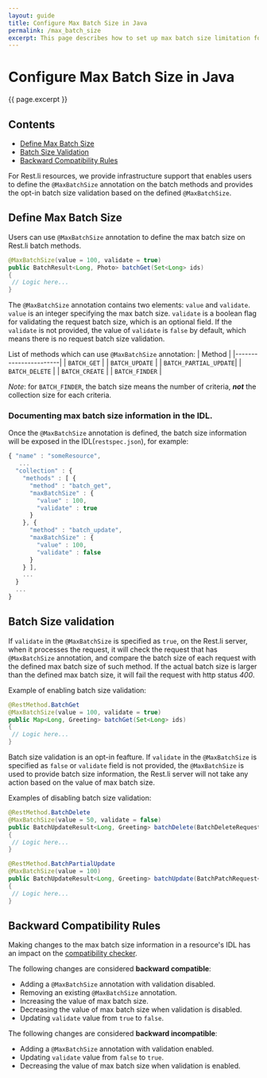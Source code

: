 ```yaml
---
layout: guide
title: Configure Max Batch Size in Java
permalink: /max_batch_size
excerpt: This page describes how to set up max batch size limitation for resource batch methods in Java.
---
```


# Configure Max Batch Size in Java
{{ page.excerpt }}

## Contents
-   [Define Max Batch Size](#define-max-batch-size)
-   [Batch Size Validation](#batch-size-validation)
-   [Backward Compatibility Rules](#backward_compatibility_rules)

For Rest.li resources, we provide infrastructure support that enables users to define the `@MaxBatchSize` annotation on the batch methods and provides the opt-in batch size validation based on the defined `@MaxBatchSize`.

## Define Max Batch Size

Users can use `@MaxBatchSize` annotation to define the max batch size on Rest.li batch methods.

```java
@MaxBatchSize(value = 100, validate = true)
public BatchResult<Long, Photo> batchGet(Set<Long> ids)
{
 // Logic here...
}

```
The `@MaxBatchSize` annotation contains two elements: `value` and `validate`.
`value` is an integer specifying the max batch size.
`validate` is a boolean flag for validating the request batch size, which is an optional field. If the `validate` is not provided, the value of `validate` is `false` by default, which means there is no request batch size validation. 

List of methods which can use `@MaxBatchSize` annotation:
| Method                |
|-----------------------|
| `BATCH_GET`           |
| `BATCH_UPDATE`        |
| `BATCH_PARTIAL_UPDATE`|
| `BATCH_DELETE`        |
| `BATCH_CREATE`        |
| `BATCH_FINDER`        |

*Note*: for `BATCH_FINDER`, the batch size means the number of criteria, ***not*** the collection size for each criteria.

### Documenting max batch size information in the IDL.
Once the `@MaxBatchSize` annotation is defined, the batch size information will be exposed in the IDL(`restspec.json`), for example:


```js
{ "name" : "someResource",
   ...
  "collection" : {
	"methods" : [ {
      "method" : "batch_get",
      "maxBatchSize" : {
        "value" : 100,
        "validate" : true
      }
    }, {
      "method" : "batch_update",
      "maxBatchSize" : {
        "value" : 100,
        "validate" : false
      }
    } ],
    ...
  }
  ...
}
```

## Batch Size validation
If `validate` in the `@MaxBatchSize` is specified as `true`, on the Rest.li server, when it processes the request, it will check the request that has `@MaxBatchSize` annotation, and compare the batch size of each request with the defined max batch size of such method. If the actual batch size is larger than the defined max batch size, it will fail the request with http status *400*.

Example of enabling batch size validation:
```java
@RestMethod.BatchGet
@MaxBatchSize(value = 100, validate = true)
public Map<Long, Greeting> batchGet(Set<Long> ids)
{
 // Logic here...
}

```

Batch size validation is an opt-in feafture. If `validate` in the `@MaxBatchSize` is specified as `false` or `validate` field is not provided, the `@MaxBatchSize` is used to provide batch size information, the Rest.li server will not take any action based on the value of max batch size.

Examples of disabling batch size validation:
```java
@RestMethod.BatchDelete
@MaxBatchSize(value = 50, validate = false)
public BatchUpdateResult<Long, Greeting> batchDelete(BatchDeleteRequest<Long, Greeting> deleteRequest)
{
 // Logic here...
}

```

```java
@RestMethod.BatchPartialUpdate
@MaxBatchSize(value = 100)
public BatchUpdateResult<Long, Greeting> batchUpdate(BatchPatchRequest<Long, Greeting> entityUpdates)
{
 // Logic here...
}

```
## Backward Compatibility Rules
Making changes to the max batch size information in a resource's IDL has an impact on the
[compatibility checker](/rest.li/modeling/compatibility_check).

The following changes are considered **backward compatible**:

- Adding a `@MaxBatchSize` annotation with validation disabled.
- Removing an existing `@MaxBatchSize` annotation.
- Increasing the value of max batch size.
- Decreasing the value of max batch size when validation is disabled.
- Updating `validate` value from `true` to `false`.


The following changes are considered **backward incompatible**:

- Adding a `@MaxBatchSize` annotation with validation enabled.
- Updating `validate` value from `false` to `true`.
- Decreasing the value of max batch size when validation is enabled.

